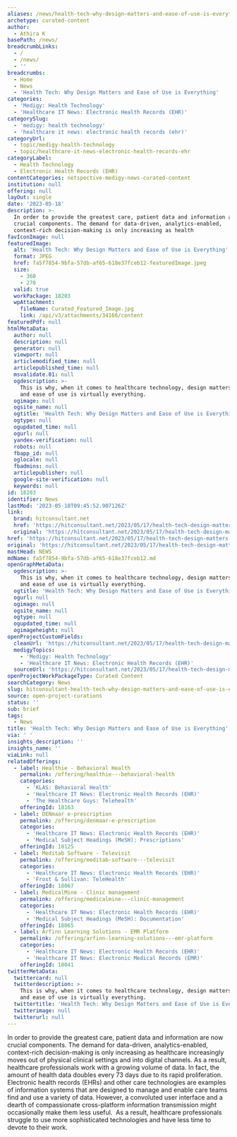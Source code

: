 ```yaml
---
aliases: /news/health-tech-why-design-matters-and-ease-of-use-is-everything
archetype: curated-content
author:
  - Athira K
basePath: /news/
breadcrumbLinks:
  - /
  - /news/
  - ''
breadcrumbs:
  - Home
  - News
  - 'Health Tech: Why Design Matters and Ease of Use is Everything'
categories:
  - 'Medigy: Health Technology'
  - 'Healthcare IT News: Electronic Health Records (EHR)'
categorySlug:
  - 'medigy: health technology'
  - 'healthcare it news: electronic health records (ehr)'
categoryUrl:
  - topic/medigy-health-technology
  - topic/healthcare-it-news-electronic-health-records-ehr
categoryLabel:
  - Health Technology
  - Electronic Health Records (EHR)
contentCategories: netspective-medigy-news-curated-content
institution: null
offering: null
layOut: single
date: '2023-05-18'
description: >-
  In order to provide the greatest care, patient data and information are now
  crucial components. The demand for data-driven, analytics-enabled,
  context-rich decision-making is only increasing as health
favIconImage: null
featuredImage:
  alt: 'Health Tech: Why Design Matters and Ease of Use is Everything'
  format: JPEG
  href: fa5f7854-9bfa-57db-af65-618e37fceb12-featuredImage.jpeg
  size:
    - 360
    - 270
  valid: true
  workPackage: 18203
  wpAttachment:
    fileName: Curated_Featured_Image.jpg
    link: /api/v3/attachments/34166/content
featuredPdf: null
htmlMetaData:
  author: null
  description: null
  generator: null
  viewport: null
  articlemodified_time: null
  articlepublished_time: null
  msvalidate.01: null
  ogdescription: >-
    This is why, when it comes to healthcare technology, design matters deeply
    and ease of use is virtually everything.
  ogimage: null
  ogsite_name: null
  ogtitle: 'Health Tech: Why Design Matters and Ease of Use is Everything'
  ogtype: null
  ogupdated_time: null
  ogurl: null
  yandex-verification: null
  robots: null
  fbapp_id: null
  oglocale: null
  fbadmins: null
  articlepublisher: null
  google-site-verification: null
  keywords: null
id: 18203
identifier: News
lastMod: '2023-05-18T09:45:52.907126Z'
link:
  brand: hitconsultant.net
  href: 'https://hitconsultant.net/2023/05/17/health-tech-design-matters-ease-of-use/'
  original: 'https://hitconsultant.net/2023/05/17/health-tech-design-matters-ease-of-use/'
href: 'https://hitconsultant.net/2023/05/17/health-tech-design-matters-ease-of-use/'
original: 'https://hitconsultant.net/2023/05/17/health-tech-design-matters-ease-of-use/'
mastHead: NEWS
mdName: fa5f7854-9bfa-57db-af65-618e37fceb12.md
openGraphMetaData:
  ogdescription: >-
    This is why, when it comes to healthcare technology, design matters deeply
    and ease of use is virtually everything.
  ogtitle: 'Health Tech: Why Design Matters and Ease of Use is Everything'
  ogurl: null
  ogimage: null
  ogsite_name: null
  ogtype: null
  ogupdated_time: null
  ogimageheight: null
openProjectCustomFields:
  cleanUrl: 'https://hitconsultant.net/2023/05/17/health-tech-design-matters-ease-of-use/'
  medigyTopics:
    - 'Medigy: Health Technology'
    - 'Healthcare IT News: Electronic Health Records (EHR)'
  sourceUrl: 'https://hitconsultant.net/2023/05/17/health-tech-design-matters-ease-of-use/'
openProjectWorkPackageType: Curated Content
searchCategory: News
slug: hitconsultant-health-tech-why-design-matters-and-ease-of-use-is-everything
source: open-project-curations
status: ''
sub: brief
tags:
  - News
title: 'Health Tech: Why Design Matters and Ease of Use is Everything'
via: ' '
insights_description: ''
insights_name: ''
viaLink: null
relatedOfferings:
  - label: Healthie - Behavioral Health
    permalink: /offering/healthie---behavioral-health
    categories:
      - 'KLAS: Behavioral Health'
      - 'Healthcare IT News: Electronic Health Records (EHR)'
      - 'The Healthcare Guys: Telehealth'
    offeringId: 18163
  - label: DENmaar e-prescription
    permalink: /offering/denmaar-e-prescription
    categories:
      - 'Healthcare IT News: Electronic Health Records (EHR)'
      - 'Medical Subject Headings (MeSH): Prescriptions'
    offeringId: 18125
  - label: Meditab Software - Televisit
    permalink: /offering/meditab-software---televisit
    categories:
      - 'Healthcare IT News: Electronic Health Records (EHR)'
      - 'Frost & Sullivan: TeleHealth'
    offeringId: 18067
  - label: MedicalMine - Clinic management
    permalink: /offering/medicalmine---clinic-management
    categories:
      - 'Healthcare IT News: Electronic Health Records (EHR)'
      - 'Medical Subject Headings (MeSH): Documentation'
    offeringId: 18065
  - label: Arfinn Learning Solutions - EMR Platform
    permalink: /offering/arfinn-learning-solutions---emr-platform
    categories:
      - 'Healthcare IT News: Electronic Health Records (EHR)'
      - 'Healthcare IT News: Electronic Medical Records (EMR)'
    offeringId: 18041
twitterMetaData:
  twittercard: null
  twitterdescription: >-
    This is why, when it comes to healthcare technology, design matters deeply
    and ease of use is virtually everything.
  twittertitle: 'Health Tech: Why Design Matters and Ease of Use is Everything'
  twitterimage: null
  twitterurl: null
---
```

<p>In order to provide the greatest care, patient data and information are now crucial components. The demand for data-driven, analytics-enabled, context-rich decision-making is only increasing as healthcare increasingly moves out of physical clinical settings and into digital channels. As a result, healthcare professionals work with a growing volume of data. In fact, the amount of health data doubles every 73 days due to its rapid proliferation. Electronic health records (EHRs) and other care technologies are examples of information systems that are designed to manage and enable care teams find and use a variety of data. However, a convoluted user interface and a dearth of compassionate cross-platform information transmission might occasionally make them less useful. &nbsp;As a result, healthcare professionals struggle to use more sophisticated technologies and have less time to devote to their work.</p>